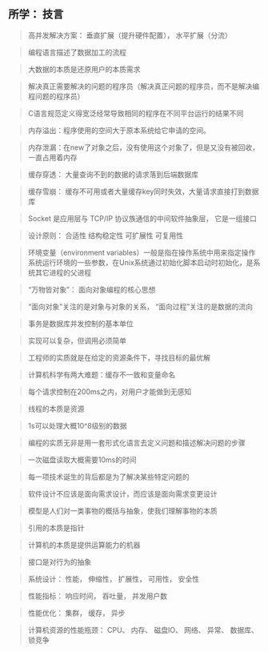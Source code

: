 ## 所学： 技言

> 高并发解决方案： 垂直扩展（提升硬件配置）， 水平扩展（分流）

> 编程语言描述了数据加工的流程

> 大数据的本质是还原用户的本质需求

> 解决真正需要解决的问题的程序员（解决真正问题的程序员，而不是解决编程问题的程序员）

> C语言规范定义得宽泛经常导致相同的程序在不同平台运行的结果不同

> 内存溢出：程序使用的空间大于原本系统给它申请的空间。

> 内存泄漏：在new了对象之后，没有使用这个对象了，但是又没有被回收，一直占用着内存

> 缓存穿透： 大量查询不到的数据的请求落到后端数据库

> 缓存雪崩： 缓存不可用或者大量缓存key同时失效，大量请求直接打到数据库

> Socket 是应用层与 TCP/IP 协议族通信的中间软件抽象层， 它是一组接口

> 设计原则： 合适性     结构稳定性   可扩展性  可复用性

> 环境变量（environment variables）一般是指在操作系统中用来指定操作系统运行环境的一些参数，在Unix系统通过初始化脚本启动时初始化，是系统其它进程的父进程

> “万物皆对象”： 面向对象编程的核心思想

> “面向对象”关注的是对象与对象的关系， “面向过程”关注的是数据的流向

> 事务是数据库并发控制的基本单位

> 实现可以复杂，但调用必须简单

> 工程师的实质就是在给定的资源条件下，寻找目标的最优解

> 计算机科学有两大难题：缓存不一致和变量命名

> 每个请求控制在200ms之内，对用户才能做到无感知

> 线程的本质是资源

> 1s可以处理大概10^8级别的数据

> 编程的实质无非是用一套形式化语言去定义问题和描述解决问题的步骤

> 一次磁盘读取大概需要10ms的时间

> 每一项技术诞生的背后都是为了解决某些特定问题的

> 软件设计不应该是面向需求设计，而应该是面向需求变更设计

> 模型是人们对一类事物的概括与抽象，使我们理解事物的本质

> 引用的本质是指针

> 计算机的本质是提供运算能力的机器

> 接口是对行为的抽象

> 系统设计： 性能， 伸缩性， 扩展性， 可用性， 安全性

> 性能指标： 响应时间， 吞吐量， 并发用户数

> 性能优化： 集群， 缓存， 异步

> 计算机资源的性能瓶颈：  CPU、 内存、 磁盘IO、 网络、 异常、 数据库、 锁竞争